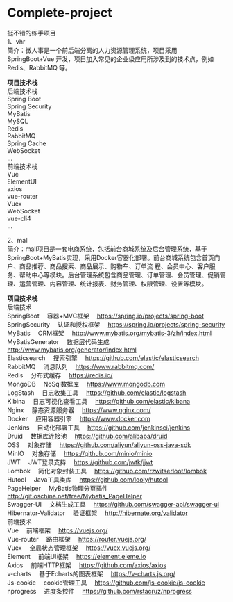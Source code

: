 # Complete-project
挺不错的练手项目  
1、vhr  
简介：微人事是一个前后端分离的人力资源管理系统，项目采用 SpringBoot+Vue 开发，项目加入常见的企业级应用所涉及到的技术点，例如 Redis、RabbitMQ 等。  
  
**项目技术栈**  
后端技术栈  
Spring Boot  
Spring Security  
MyBatis  
MySQL  
Redis  
RabbitMQ  
Spring Cache  
WebSocket  
...  
前端技术栈  
Vue  
ElementUI  
axios  
vue-router  
Vuex  
WebSocket  
vue-cli4  
...  
  
2、mall  
简介：mall项目是一套电商系统，包括前台商城系统及后台管理系统，基于SpringBoot+MyBatis实现，采用Docker容器化部署。前台商城系统包含首页门户、商品推荐、商品搜索、商品展示、购物车、订单流  程、会员中心、客户服务、帮助中心等模块。后台管理系统包含商品管理、订单管理、会员管理、促销管理、运营管理、内容管理、统计报表、财务管理、权限管理、设置等模块。
  
**项目技术栈**  
后端技术  
SpringBoot&emsp; 容器+MVC框架&emsp;	https://spring.io/projects/spring-boot  
SpringSecurity&emsp;	认证和授权框架&emsp;	https://spring.io/projects/spring-security  
MyBatis&emsp;	ORM框架&emsp;	http://www.mybatis.org/mybatis-3/zh/index.html  
MyBatisGenerator&emsp;	数据层代码生成&emsp;	http://www.mybatis.org/generator/index.html  
Elasticsearch&emsp;	搜索引擎&emsp;	https://github.com/elastic/elasticsearch  
RabbitMQ&emsp;	消息队列&emsp;	https://www.rabbitmq.com/  
Redis&emsp;	分布式缓存&emsp;	https://redis.io/  
MongoDB&emsp;	NoSql数据库&emsp;	https://www.mongodb.com  
LogStash	&emsp;日志收集工具	&emsp;https://github.com/elastic/logstash  
Kibina	&emsp;日志可视化查看工具	&emsp;https://github.com/elastic/kibana  
Nginx	&emsp;静态资源服务器	&emsp;https://www.nginx.com/  
Docker	&emsp;应用容器引擎	&emsp;https://www.docker.com  
Jenkins	&emsp;自动化部署工具	&emsp;https://github.com/jenkinsci/jenkins  
Druid	&emsp;数据库连接池&emsp;	https://github.com/alibaba/druid  
OSS	&emsp;对象存储&emsp;	https://github.com/aliyun/aliyun-oss-java-sdk  
MinIO	&emsp;对象存储&emsp;	https://github.com/minio/minio  
JWT	&emsp;JWT登录支持&emsp;	https://github.com/jwtk/jjwt  
Lombok&emsp;	简化对象封装工具	&emsp;https://github.com/rzwitserloot/lombok  
Hutool	&emsp;Java工具类库	&emsp;https://github.com/looly/hutool  
PageHelper&emsp;	MyBatis物理分页插件&emsp;	http://git.oschina.net/free/Mybatis_PageHelper  
Swagger-UI&emsp;	文档生成工具	&emsp;https://github.com/swagger-api/swagger-ui  
Hibernator-Validator	&emsp;验证框架&emsp;	http://hibernate.org/validator  
前端技术  
Vue&emsp;	前端框架	&emsp;https://vuejs.org/  
Vue-router&emsp;	路由框架&emsp;	https://router.vuejs.org/  
Vuex	&emsp;全局状态管理框架&emsp;	https://vuex.vuejs.org/  
Element	&emsp;前端UI框架&emsp;	https://element.eleme.io  
Axios	&emsp;前端HTTP框架&emsp;	https://github.com/axios/axios  
v-charts	&emsp;基于Echarts的图表框架&emsp;	https://v-charts.js.org/  
Js-cookie&emsp;	cookie管理工具&emsp;	https://github.com/js-cookie/js-cookie  
nprogress&emsp;	进度条控件&emsp;	https://github.com/rstacruz/nprogress  
